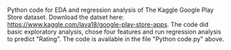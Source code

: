Python code for EDA and regression analysis of The Kaggle Google Play Store dataset. Download the datset here: https://www.kaggle.com/lava18/google-play-store-apps.
The code did basic exploratory analysis, chose four features and run regression analysis to predict "Rating". 
The code is available in the file "Python code.py" above. 
